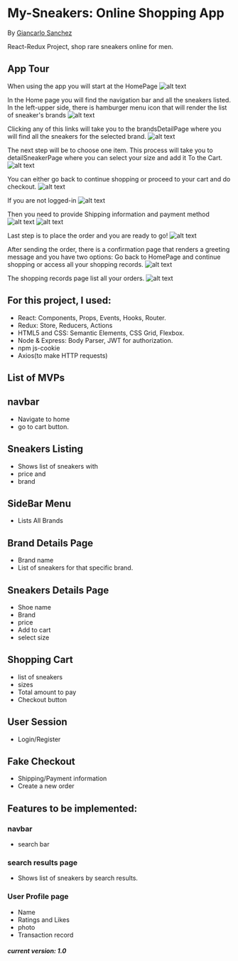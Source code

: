 # My-Sneakers: Online Shopping App
By [Giancarlo Sanchez](https://github.com/giancarlo-sanchez)

React-Redux Project, shop rare sneakers online for men.

## App Tour
 When using the app you will start at the HomePage
![alt text](https://github.com/giancarlo-sanchez/images-demo/blob/master/read1.jpg)




In the Home page you will find the navigation bar and all the sneakers listed.
In the left-upper side, there is hamburger menu icon that will render the list of sneaker's brands
![alt text](https://github.com/giancarlo-sanchez/images-demo/blob/master/read2.jpg)




Clicking any of this links will take you to the brandsDetailPage where you will find all the sneakers for the selected brand.
![alt text](https://github.com/giancarlo-sanchez/images-demo/blob/master/read5.jpg)




The next step will be to choose one item.
This process will take you to detailSneakerPage where you can select your size and add it To the Cart.
![alt text](https://github.com/giancarlo-sanchez/images-demo/blob/master/read12.jpg)




You can either go back to continue shopping or proceed to your cart and do checkout.
![alt text](https://github.com/giancarlo-sanchez/images-demo/blob/master/read4.jpg)




If you are not logged-in
![alt text](https://github.com/giancarlo-sanchez/images-demo/blob/master/read3.jpg)




Then you need to provide Shipping information and payment method
![alt text](https://github.com/giancarlo-sanchez/images-demo/blob/master/read6.jpg)
![alt text](https://github.com/giancarlo-sanchez/images-demo/blob/master/read8.jpg)




Last step is to place the order and you are ready to go!
![alt text](https://github.com/giancarlo-sanchez/images-demo/blob/master/read9.jpg)




After sending the order, there is a confirmation page that renders a greeting message and you have two options: Go back to HomePage and continue shopping or access all your shopping records.
![alt text](https://github.com/giancarlo-sanchez/images-demo/blob/master/read10.jpg)




The shopping records page list all your orders.
![alt text](https://github.com/giancarlo-sanchez/images-demo/blob/master/read11.jpg)




## For this project, I used:
* React: Components, Props, Events, Hooks, Router. 
* Redux: Store, Reducers, Actions
* HTML5 and CSS: Semantic Elements, CSS Grid, Flexbox.
* Node & Express: Body Parser, JWT for authorization.
* npm js-cookie
* Axios(to make HTTP requests)


## List of MVPs

## navbar 
  * Navigate to home 
  * go to cart button.

## Sneakers Listing 
  * Shows list of sneakers with
  * price and
  * brand
  
## SideBar Menu
 * Lists All Brands
 
 
## Brand Details Page
  * Brand name
  * List of sneakers for that specific brand. 
  
  
## Sneakers Details Page
  * Shoe name
  * Brand
  * price
  * Add to cart
  * select size
 
  
## Shopping Cart
  * list of sneakers 
  * sizes 
  * Total amount to pay 
  * Checkout button

## User Session
 * Login/Register
 
## Fake Checkout
 * Shipping/Payment information
 * Create a new order




## Features to be implemented: 
### navbar 
  * search bar
### search results page
* Shows list of sneakers by search results.
### User Profile page
* Name
* Ratings and Likes 
* photo
* Transaction record
  

##### current version: 1.0 

